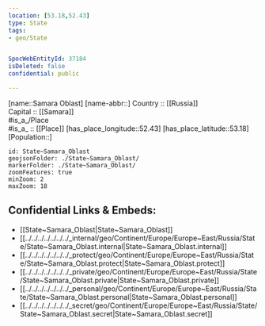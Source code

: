 ```yaml
---
location: [53.18,52.43] 
type: State
tags:
- geo/State


SpocWebEntityId: 37184
isDeleted: false
confidential: public

---
```

[name::Samara Oblast] 
[name-abbr::] 
Country :: [[Russia]]  
Capital :: [[Samara]]  
#is_a_/Place  
#is_a_ :: [[Place]] 
[has_place_longitude::52.43] 
[has_place_latitude::53.18] 
[Population::] 



```leaflet
id: State~Samara_Oblast
geojsonFolder: ./State~Samara_Oblast/
markerFolder: ./State~Samara_Oblast/
zoomFeatures: true 
minZoom: 2 
maxZoom: 18
```


## Confidential Links & Embeds: 
- [[State~Samara_Oblast|State~Samara_Oblast]]  
- [[../../../../../../../_internal/geo/Continent/Europe/Europe~East/Russia/State/State~Samara_Oblast.internal|State~Samara_Oblast.internal]] 
- [[../../../../../../../_protect/geo/Continent/Europe/Europe~East/Russia/State/State~Samara_Oblast.protect|State~Samara_Oblast.protect]] 
- [[../../../../../../../_private/geo/Continent/Europe/Europe~East/Russia/State/State~Samara_Oblast.private|State~Samara_Oblast.private]] 
- [[../../../../../../../_personal/geo/Continent/Europe/Europe~East/Russia/State/State~Samara_Oblast.personal|State~Samara_Oblast.personal]] 
- [[../../../../../../../_secret/geo/Continent/Europe/Europe~East/Russia/State/State~Samara_Oblast.secret|State~Samara_Oblast.secret]] 
